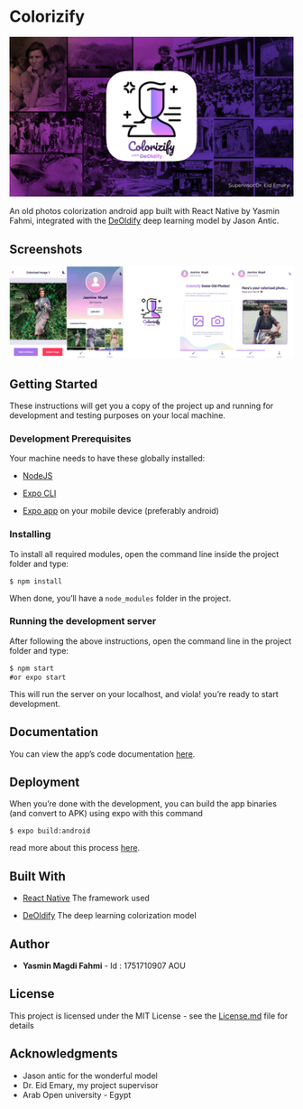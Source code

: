 # Colorizify

![cover](cover.png)



An old photos colorization android app built with React Native by Yasmin Fahmi, integrated with the [DeOldify](https://github.com/jantic/DeOldify) deep learning model by Jason Antic.





## Screenshots

![screenshot](screenshot.png)





## Getting Started

These instructions will get you a copy of the project up and running for development and testing purposes on your local machine.



### Development Prerequisites

Your machine needs to have these globally installed:

- [NodeJS](https://nodejs.org/en/)

- [Expo CLI](https://docs.expo.io/workflow/expo-cli/)

- [Expo app](https://play.google.com/store/apps/details?id=host.exp.exponent&hl=en) on your mobile device (preferably android)

  

### Installing

To install all required modules, open the command line inside the project folder and type:

```
$ npm install
```

When done, you’ll have a `node_modules` folder in the project.



### Running the development server

After following the above instructions, open the command line in the project folder and type:

```
$ npm start
#or expo start 
```

This will run the server on your localhost, and viola! you’re ready to start development.



## Documentation 

You can view the app’s code documentation [here](docs/index.html).



## Deployment

When you’re done with the development, you can build the app binaries (and convert to APK) using expo with this command

```
$ expo build:android
```

read more about this process [here](https://docs.expo.io/distribution/building-standalone-apps/).



## Built With

* [React Native](https://reactnative.dev/) The framework used

* [DeOldify](https://github.com/jantic/DeOldify) The deep learning colorization model

  

## Author

* **Yasmin Magdi Fahmi** -  Id : 1751710907 AOU

  

## License

This project is licensed under the MIT License - see the [License.md](./License.md) file for details



## Acknowledgments

* Jason antic for the wonderful model
* Dr. Eid Emary, my project supervisor
* Arab Open university - Egypt
